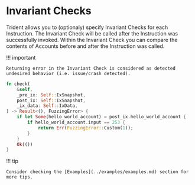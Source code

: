 # Invariant Checks


Trident allows you to (optionaly) specify Invariant Checks for each Instruction. The Invariant Check will be called after the Instruction was successfully invoked. Within the Invariant Check you can compare the contents of Accounts before and after the Instruction was called.

!!! important

    Returning error in the Invariant Check is considered as detected undesired behavior (i.e. issue/crash detected).

```rust
fn check(
    &self,
    _pre_ix: Self::IxSnapshot,
    post_ix: Self::IxSnapshot,
    _ix_data: Self::IxData,
) -> Result<(), FuzzingError> {
    if let Some(hello_world_account) = post_ix.hello_world_account {
        if hello_world_account.input == 253 {
            return Err(FuzzingError::Custom(1));
        }
    }
    Ok(())
}
```

!!! tip

    Consider checking the [Examples](../examples/examples.md) section for more tips.

